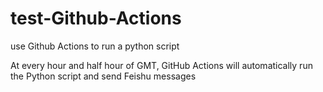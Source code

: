 # test-Github-Actions
use Github Actions to run a python script

At every hour and half hour of GMT, GitHub Actions will automatically run the Python script and send Feishu messages
